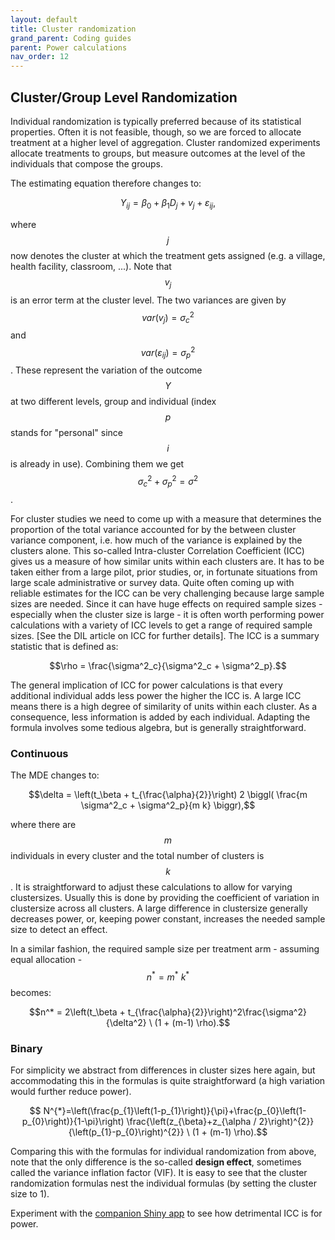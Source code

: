 ```yaml
---
layout: default
title: Cluster randomization
grand_parent: Coding guides
parent: Power calculations
nav_order: 12
---
```


## Cluster/Group Level Randomization

Individual randomization is typically preferred because of its statistical properties.
Often it is not feasible, though, so we are forced to allocate treatment at a higher level of aggregation.
Cluster randomized experiments allocate treatments to groups, but measure outcomes at the level of the individuals that compose the groups.

The estimating equation therefore changes to:

$$Y_{ij} = \beta_0 + \beta_1 D_j + v_j + \varepsilon_{ij},$$ 

where $$j$$ now denotes the cluster at which the treatment gets assigned (e.g. a village, health facility, classroom, ...).
Note that $$v_j$$ is an error term at the cluster level.
The two variances are given by $$var(v_j) = \sigma^2_c$$ and $$var(\varepsilon_{ij}) = \sigma^2_p$$.
These represent the variation of the outcome $$Y$$ at two different levels, group and individual (index $$p$$ stands for "personal" since $$i$$ is already in use).
Combining them we get $$\sigma^2_c + \sigma^2_p = \sigma^2$$.

For cluster studies we need to come up with a measure that determines the proportion of the total variance accounted for by the between cluster variance component, i.e. how much of the variance is explained by the clusters alone.
This so-called Intra-cluster Correlation Coefficient (ICC) gives us a measure of how similar units within each clusters are.
It has to be taken either from a large pilot, prior studies, or, in fortunate situations from large scale administrative or survey data.
Quite often coming up with reliable estimates for the ICC can be very challenging because large sample sizes are needed.
Since it can have huge effects on required sample sizes - especially when the cluster size is large - it is often worth performing power calculations with a variety of ICC levels to get a range of required sample sizes. [See the DIL article on ICC for further details].
The ICC is a summary statistic that is defined as:

$$\rho = \frac{\sigma^2_c}{\sigma^2_c + \sigma^2_p}.$$

The general implication of ICC for power calculations is that every additional individual adds less power the higher the ICC is.
A large ICC means there is a high degree of similarity of units within each cluster.
As a consequence, less information is added by each individual.
Adapting the formula involves some tedious algebra, but is generally straightforward.

### Continuous

The MDE changes to:

$$\delta = \left(t_\beta + t_{\frac{\alpha}{2}}\right) 2 \biggl( \frac{m \sigma^2_c + \sigma^2_p}{m k} \biggr),$$

where there are $$m$$ individuals in every cluster and the total number of clusters is $$k$$.
It is straightforward to adjust these calculations to allow for varying clustersizes.
Usually this is done by providing the coefficient of variation in clustersize across all clusters.
A large difference in clustersize generally decreases power, or, keeping power constant, increases the needed sample size to detect an effect.

In a similar fashion, the required sample size per treatment arm - assuming equal allocation - $$n^* = m^* \ k^*$$ becomes:

$$n^* = 2\left(t_\beta + t_{\frac{\alpha}{2}}\right)^2\frac{\sigma^2}{\delta^2} \ (1 + (m-1) \rho).$$

### Binary

For simplicity we abstract from differences in cluster sizes here again, but accommodating this in the formulas is quite straightforward (a high variation would further reduce power).

$$ N^{*}=\left(\frac{p_{1}\left(1-p_{1}\right)}{\pi}+\frac{p_{0}\left(1-p_{0}\right)}{1-\pi}\right) \frac{\left(z_{\beta}+z_{\alpha / 2}\right)^{2}}{\left(p_{1}-p_{0}\right)^{2}} \ (1 + (m-1) \rho).$$

Comparing this with the formulas for individual randomization from above, note that the only difference is the so-called **design effect**, sometimes called the variance inflation factor (VIF).
It is easy to see that the cluster randomization formulas nest the individual formulas (by setting the cluster size to 1).

Experiment with the [companion Shiny app](https://lehner.shinyapps.io/dil_power/) to see how detrimental ICC is for power.

